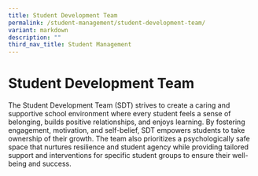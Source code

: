 ```yaml
---
title: Student Development Team
permalink: /student-management/student-development-team/
variant: markdown
description: ""
third_nav_title: Student Management
---
```

# **Student Development Team**

The Student Development Team (SDT) strives to create a caring and supportive school environment where every student feels a sense of belonging, builds positive relationships, and enjoys learning. By fostering engagement, motivation, and self-belief, SDT empowers students to take ownership of their growth. The team also prioritizes a psychologically safe space that nurtures resilience and student agency while providing tailored support and interventions for specific student groups to ensure their well-being and success.